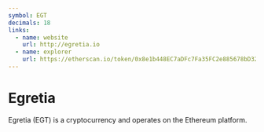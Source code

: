 ```yaml
---
symbol: EGT
decimals: 18
links:
  - name: website
    url: http://egretia.io
  - name: explorer
    url: https://etherscan.io/token/0x8e1b448EC7aDFc7Fa35FC2e885678bD323176E34
---
```


# Egretia

Egretia (EGT) is a cryptocurrency and operates on the Ethereum platform.
